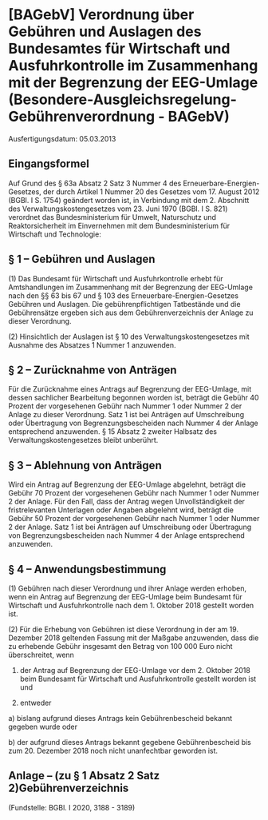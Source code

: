 # [BAGebV] Verordnung über Gebühren und Auslagen des Bundesamtes für Wirtschaft und Ausfuhrkontrolle im Zusammenhang mit der Begrenzung der EEG-Umlage  (Besondere-Ausgleichsregelung-Gebührenverordnung - BAGebV)

Ausfertigungsdatum: 05.03.2013

 

## Eingangsformel

Auf Grund des § 63a Absatz 2 Satz 3 Nummer 4 des Erneuerbare-Energien-Gesetzes, der durch Artikel 1 Nummer 20 des Gesetzes vom 17. August 2012 (BGBl. I S. 1754) geändert worden ist, in Verbindung mit dem 2. Abschnitt des Verwaltungskostengesetzes vom 23. Juni 1970 (BGBl. I S. 821) verordnet das Bundesministerium für Umwelt, Naturschutz und Reaktorsicherheit im Einvernehmen mit dem Bundesministerium für Wirtschaft und Technologie:


## § 1 – Gebühren und Auslagen

(1) Das Bundesamt für Wirtschaft und Ausfuhrkontrolle erhebt für Amtshandlungen im Zusammenhang mit der Begrenzung der EEG-Umlage nach den §§ 63 bis 67 und § 103 des Erneuerbare-Energien-Gesetzes Gebühren und Auslagen. Die gebührenpflichtigen Tatbestände und die Gebührensätze ergeben sich aus dem Gebührenverzeichnis der Anlage zu dieser Verordnung.

(2) Hinsichtlich der Auslagen ist § 10 des Verwaltungskostengesetzes mit Ausnahme des Absatzes 1 Nummer 1 anzuwenden.


## § 2 – Zurücknahme von Anträgen

Für die Zurücknahme eines Antrags auf Begrenzung der EEG-Umlage, mit dessen sachlicher Bearbeitung begonnen worden ist, beträgt die Gebühr 40 Prozent der vorgesehenen Gebühr nach Nummer 1 oder Nummer 2 der Anlage zu dieser Verordnung. Satz 1 ist bei Anträgen auf Umschreibung oder Übertragung von Begrenzungsbescheiden nach Nummer 4 der Anlage entsprechend anzuwenden. § 15 Absatz 2 zweiter Halbsatz des Verwaltungskostengesetzes bleibt unberührt.


## § 3 – Ablehnung von Anträgen

Wird ein Antrag auf Begrenzung der EEG-Umlage abgelehnt, beträgt die Gebühr 70 Prozent der vorgesehenen Gebühr nach Nummer 1 oder Nummer 2 der Anlage. Für den Fall, dass der Antrag wegen Unvollständigkeit der fristrelevanten Unterlagen oder Angaben abgelehnt wird, beträgt die Gebühr 50 Prozent der vorgesehenen Gebühr nach Nummer 1 oder Nummer 2 der Anlage. Satz 1 ist bei Anträgen auf Umschreibung oder Übertragung von Begrenzungsbescheiden nach Nummer 4 der Anlage entsprechend anzuwenden.


## § 4 – Anwendungsbestimmung

(1) Gebühren nach dieser Verordnung und ihrer Anlage werden erhoben, wenn ein Antrag auf Begrenzung der EEG-Umlage beim Bundesamt für Wirtschaft und Ausfuhrkontrolle nach dem 1. Oktober 2018 gestellt worden ist.

(2) Für die Erhebung von Gebühren ist diese Verordnung in der am 19. Dezember 2018 geltenden Fassung mit der Maßgabe anzuwenden, dass die zu erhebende Gebühr insgesamt den Betrag von 100 000 Euro nicht überschreitet, wenn

1. der Antrag auf Begrenzung der EEG-Umlage vor dem 2. Oktober 2018 beim Bundesamt für Wirtschaft und Ausfuhrkontrolle gestellt worden ist und

2. entweder

a) bislang aufgrund dieses Antrags kein Gebührenbescheid bekannt gegeben wurde oder

b) der aufgrund dieses Antrags bekannt gegebene Gebührenbescheid bis zum 20. Dezember 2018 noch nicht unanfechtbar geworden ist.


## Anlage – (zu § 1 Absatz 2 Satz 2)Gebührenverzeichnis

(Fundstelle: BGBl. I 2020, 3188 - 3189)
